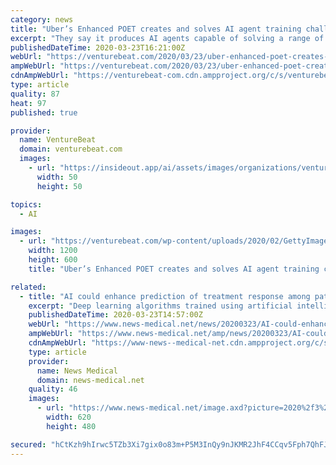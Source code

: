 ```yaml
---
category: news
title: "Uber’s Enhanced POET creates and solves AI agent training challenges"
excerpt: "They say it produces AI agents capable of solving a range of environmental challenges, many of which can’t be solved through other means, taking a step toward AI systems that could bootstrap themselves to powerful cognitive machines. Picture enterprise AI that learns an objective without instruction beyond a vague task list, or cars that ..."
publishedDateTime: 2020-03-23T16:21:00Z
webUrl: "https://venturebeat.com/2020/03/23/uber-enhanced-poet-creates-and-solves-its-own-challenges-to-train-ai-agents/"
ampWebUrl: "https://venturebeat.com/2020/03/23/uber-enhanced-poet-creates-and-solves-its-own-challenges-to-train-ai-agents/amp/"
cdnAmpWebUrl: "https://venturebeat-com.cdn.ampproject.org/c/s/venturebeat.com/2020/03/23/uber-enhanced-poet-creates-and-solves-its-own-challenges-to-train-ai-agents/amp/"
type: article
quality: 87
heat: 97
published: true

provider:
  name: VentureBeat
  domain: venturebeat.com
  images:
    - url: "https://insideout.app/ai/assets/images/organizations/venturebeat.com-50x50.jpg"
      width: 50
      height: 50

topics:
  - AI

images:
  - url: "https://venturebeat.com/wp-content/uploads/2020/02/GettyImages-509147578-e1584462768628.jpg?fit=1200%2C600&strip=all"
    width: 1200
    height: 600
    title: "Uber’s Enhanced POET creates and solves AI agent training challenges"

related:
  - title: "AI could enhance prediction of treatment response among patients with non-small cell lung cancer"
    excerpt: "Deep learning algorithms trained using artificial intelligence (AI) may help to determine how patients will respond to ... Dercle says that currently, the way radiologists interpret CT scans of patients with cancer who are receiving systemic therapy is essentially subjective. The purpose of this study was to train cutting-edge AI technologies ..."
    publishedDateTime: 2020-03-23T14:57:00Z
    webUrl: "https://www.news-medical.net/news/20200323/AI-could-enhance-prediction-of-treatment-response-among-patients-with-non-small-cell-lung-cancer.aspx"
    ampWebUrl: "https://www.news-medical.net/amp/news/20200323/AI-could-enhance-prediction-of-treatment-response-among-patients-with-non-small-cell-lung-cancer.aspx"
    cdnAmpWebUrl: "https://www-news--medical-net.cdn.ampproject.org/c/s/www.news-medical.net/amp/news/20200323/AI-could-enhance-prediction-of-treatment-response-among-patients-with-non-small-cell-lung-cancer.aspx"
    type: article
    provider:
      name: News Medical
      domain: news-medical.net
    quality: 46
    images:
      - url: "https://www.news-medical.net/image.axd?picture=2020%2f3%2fshutterstock_760810198_2f19d79407cf41c3a859f7bfcd55dd24-620x480.jpg"
        width: 620
        height: 480

secured: "hCtKzh9hIrwc5TZb3Xi7gix0o83m+P5M3InQy9nJKMR2JhF4CCqv5Fph7QhFJ0xZ/zQCEpQUjNGCqoiG3whYWanYQ7/2G3s9i7U06ppwO++fcjPeUvbyduuC77k3qIMUHFg+wJhCWAuRhz7AtOmqu1ff4/OZiuxrUzWPEGr8xG+hdjd9foMUBWcnDsM0UM5QQ3bwzmFkBl0xxcIhsdE2jyDyEVOKy9zOADpXZLTUuOGsL07075ek/i65PqSNTk1MewQssiKXmv4molxc5CXHrJzNHMULod48DRgRylnLBgrw5KkpBQs/N5BDscjTepft4MC2S3rayj4IKGb8sov3tYOD48oseyxcrfyHmU3D6Uj5OcWEWYjP+6wveGfz6hGiB4QsaIkvWFSOIXM/cvago2ZT3Kh6nhljmEdUKUqpszNtxpXfvczzgyHcmkAnHkYyHkjYj9GWqkdMEG4hm7gu6/aQUXRuD25gxSQUOkjVGCI=;97q06xpTZW/j0WaGf2UsuA=="
---
```


